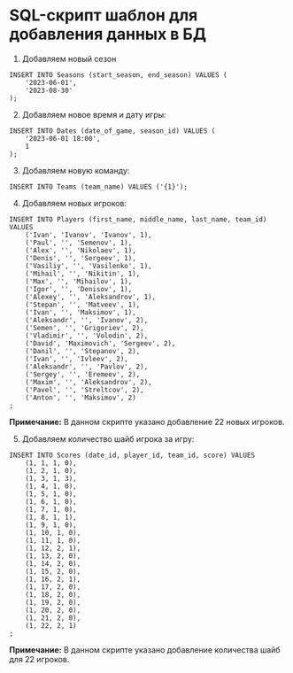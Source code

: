 # SQL-скрипт шаблон для добавления данных в БД

1. Добавляем новый сезон

```
INSERT INTO Seasons (start_season, end_season) VALUES (
	'2023-06-01',
	'2023-08-30'
);
```

2. Добавляем новое время и дату игры:

```
INSERT INTO Dates (date_of_game, season_id) VALUES (
	'2023-06-01 18:00',
	1
);
```

3. Добавляем новую команду:

```
INSERT INTO Teams (team_name) VALUES ('{1}');
```

4. Добавляем новых игроков:

```
INSERT INTO Players (first_name, middle_name, last_name, team_id) VALUES 
	('Ivan', 'Ivanov', 'Ivanov', 1),
	('Paul', '', 'Semenov', 1),
	('Alex', '', 'Nikolaev', 1),
	('Denis', '', 'Sergeev', 1),
	('Vasiliy', '', 'Vasilenko', 1),
	('Mihail', '', 'Nikitin', 1),
	('Max', '', 'Mihailov', 1),
	('Igor', '', 'Denisov', 1),
	('Alexey', '', 'Aleksandrov', 1),
	('Stepan', '', 'Matveev', 1),
	('Ivan', '', 'Maksimov', 1),
	('Aleksandr', '', 'Ivanov', 2),
	('Semen', '', 'Grigoriev', 2),
	('Vladimir', '', 'Volodin', 2),
	('David', 'Maximovich', 'Sergeev', 2),
	('Danil', '', 'Stepanov', 2),
	('Ivan', '', 'Ivleev', 2),
	('Aleksandr', '', 'Pavlov', 2),
	('Sergey', '', 'Eremeev', 2),
	('Maxim', '', 'Aleksandrov', 2),
	('Pavel', '', 'Streltcov', 2),
	('Anton', '', 'Maksimov', 2)
;
```

**Примечание:** В данном скрипте указано добавление 22 новых игроков.

5. Добавляем количество шайб игрока за игру:

```
INSERT INTO Scores (date_id, player_id, team_id, score) VALUES 
	(1, 1, 1, 0),
	(1, 2, 1, 0),
	(1, 3, 1, 3),
	(1, 4, 1, 0),
	(1, 5, 1, 0),
	(1, 6, 1, 0),
	(1, 7, 1, 0),
	(1, 8, 1, 1),
	(1, 9, 1, 0),
	(1, 10, 1, 0),
	(1, 11, 1, 0),
	(1, 12, 2, 1),
	(1, 13, 2, 0),
	(1, 14, 2, 0),
	(1, 15, 2, 0),
	(1, 16, 2, 1),
	(1, 17, 2, 0),
	(1, 18, 2, 0),
	(1, 19, 2, 0),
	(1, 20, 2, 0),
	(1, 21, 2, 0),
	(1, 22, 2, 1)
;
```

**Примечание:** В данном скрипте указано добавление количества шайб для 22 игроков.

